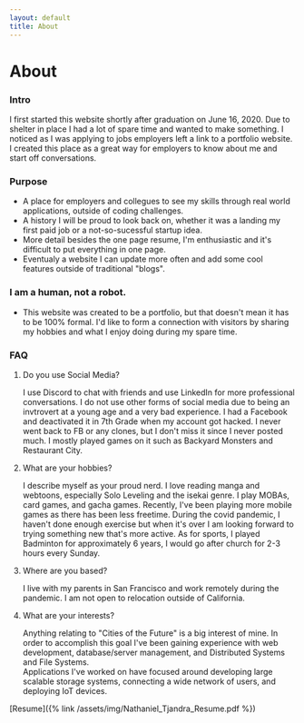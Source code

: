 ```yaml
---
layout: default
title: About
---
```

# About

### Intro
I first started this website shortly after graduation on June 16, 2020. 
Due to shelter in place I had a lot of spare time and wanted to make something.
I noticed as I was applying to jobs employers left a link to a portfolio website.
I created this place as a great way for employers to know about me and start off conversations.

### Purpose
- A place for employers and collegues to see my skills through real world applications, outside of coding challenges.
- A history I will be proud to look back on, whether it was a landing my first paid job or a not-so-sucessful startup idea.
- More detail besides the one page resume, I'm enthusiastic and it's difficult to put everything in one page.
- Eventualy a website I can update more often and add some cool features outside of traditional "blogs".

### I am a human, not a robot.
- This website was created to be a portfolio, but that doesn't mean it has to be 100% formal. 
I'd like to form a connection with visitors by sharing my hobbies and what I enjoy doing during my spare time.
<!-- 3. I needed a way to tell people what times I am free as an all in one scheduler. -->

### FAQ
1. Do you use Social Media?

    I use Discord to chat with friends and use LinkedIn for more professional conversations.
    I do not use other forms of social media due to being an invtrovert at a young age and a very bad experience.
    I had a Facebook and deactivated it in 7th Grade when my account got hacked. I never went back to FB or any clones, but I don't miss it since I never posted much. I mostly played games on it such as Backyard Monsters and Restaurant City.
    
2. What are your hobbies?

    I describe myself as your proud nerd. 
    I love reading manga and webtoons, especially Solo Leveling and the isekai genre.
    I play MOBAs, card games, and gacha games. Recently, I've been playing more mobile games as there has been less freetime.
    During the covid pandemic, I haven't done enough exercise but when it's over I am looking forward to trying something new that's more active. As for sports, I played Badminton for approximately 6 years, I would go after church for 2-3 hours every Sunday.

3. Where are you based?

    I live with my parents in San Francisco and work remotely during the pandemic. I am not open to relocation outside of California.

4. What are your interests?

    Anything relating to "Cities of the Future" is a big interest of mine. In order to accomplish this goal I've been gaining experience with web development, database/server management, and Distributed Systems and File Systems.  
    Applications I've worked on have focused around developing large scalable storage systems, connecting a wide network of users, and deploying IoT devices.

[Resume]({% link /assets/img/Nathaniel_Tjandra_Resume.pdf %})